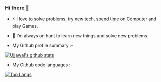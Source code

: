 ### Hi there 👋

<!--
**ujjukumar/ujjukumar** is a ✨ _special_ ✨ repository because its `README.md` (this file) appears on your GitHub profile.
-->

- :zap: I love to solve problems, try new tech, spend time on Computer and play Games.
- 🌱 I’m always on hunt to learn new things and solve new problems.

- My Github profile summary :-

[![Ujjawal's github stats](https://github-readme-stats.vercel.app/api?username=ujjukumar&count_private=true&show_icons=true&theme=default&hide_rank=false)](https://github.com/ujjukumar/github-readme-stats)

- My Github code languages :-

[![Top Langs](https://github-readme-stats.vercel.app/api/top-langs/?username=ujjukumar)](https://github.com/ujjukumar/github-readme-stats)
